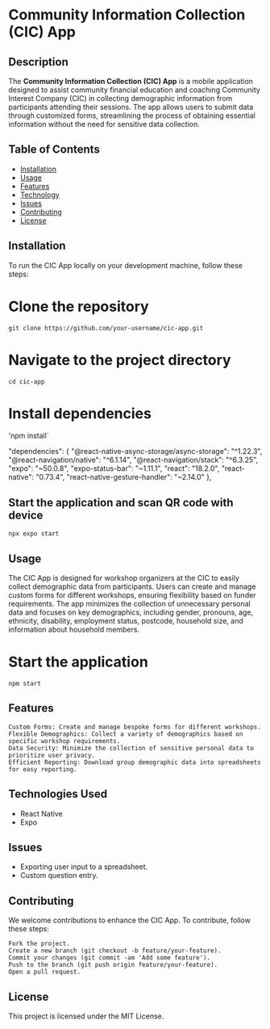 # Community Information Collection (CIC) App

## Description

The **Community Information Collection (CIC) App** is a mobile application designed to assist community financial education and coaching Community Interest Company (CIC) in collecting demographic information from participants attending their sessions. The app allows users to submit data through customized forms, streamlining the process of obtaining essential information without the need for sensitive data collection.

## Table of Contents

- [Installation](#installation)
- [Usage](#usage)
- [Features](#features)
- [Technology](#technologies-used)
- [Issues](#current-issues)
- [Contributing](#contributing)
- [License](#license)

## Installation

To run the CIC App locally on your development machine, follow these steps:

# Clone the repository
`git clone https://github.com/your-username/cic-app.git`

# Navigate to the project directory
`cd cic-app`

# Install dependencies
'npm install`

"dependencies": {
    "@react-native-async-storage/async-storage": "^1.22.3",
    "@react-navigation/native": "^6.1.14",
    "@react-navigation/stack": "^6.3.25",
    "expo": "~50.0.8",
    "expo-status-bar": "~1.11.1",
    "react": "18.2.0",
    "react-native": "0.73.4",
    "react-native-gesture-handler": "~2.14.0"
  },

## Start the application and scan QR code with device
`npx expo start`

## Usage

The CIC App is designed for workshop organizers at the CIC to easily collect demographic data from participants. Users can create and manage custom forms for different workshops, ensuring flexibility based on funder requirements. The app minimizes the collection of unnecessary personal data and focuses on key demographics, including gender, pronouns, age, ethnicity, disability, employment status, postcode, household size, and information about household members.

# Start the application
`npm start`

## Features

    Custom Forms: Create and manage bespoke forms for different workshops.
    Flexible Demographics: Collect a variety of demographics based on specific workshop requirements.
    Data Security: Minimize the collection of sensitive personal data to prioritize user privacy.
    Efficient Reporting: Download group demographic data into spreadsheets for easy reporting.

## Technologies Used

- React Native
- Expo

## Issues

  - Exporting user input to a spreadsheet.
  - Custom question entry.

## Contributing

We welcome contributions to enhance the CIC App. To contribute, follow these steps:

    Fork the project.
    Create a new branch (git checkout -b feature/your-feature).
    Commit your changes (git commit -am 'Add some feature').
    Push to the branch (git push origin feature/your-feature).
    Open a pull request.

## License

This project is licensed under the MIT License.